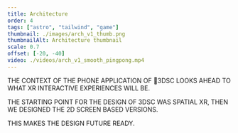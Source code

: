 ```yaml
---
title: Architecture
order: 4
tags: ["astro", "tailwind", "game"]
thumbnail: ./images/arch_v1_thumb.png
thumbnailAlt: Architecture thumbnail
scale: 0.7
offset: [-20, -40]
video: ./videos/arch_v1_smooth_pingpong.mp4
---
```


THE CONTEXT OF THE PHONE APPLICATION OF 3DSC LOOKS AHEAD TO WHAT XR INTERACTIVE EXPERIENCES WILL BE.

THE STARTING POINT FOR THE DESIGN OF 3DSC WAS SPATIAL XR, THEN WE DESIGNED THE 2D SCREEN BASED VERSIONS.

THIS MAKES THE DESIGN FUTURE READY. 
